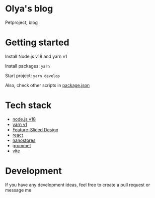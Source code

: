 # Olya's blog

Petproject, blog

# Getting started

Install Node.js v18 and yarn v1

Install packages: `yarn`

Start project: `yarn develop`

Also, check other scripts in [package.json](./package.json)

# Tech stack

- [node.js v18](https://nodejs.org/en/)
- [yarn v1](https://classic.yarnpkg.com/)
- [Feature-Sliced Design](https://feature-sliced.design/)
- [react](https://reactjs.org/)
- [nanostores](https://github.com/nanostores/nanostores)
- [grommet](https://v2.grommet.io/)
- [vite](https://vitejs.dev/)

# Development

If you have any development ideas, feel free to create a pull request or message me
